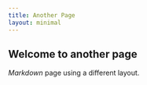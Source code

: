 ```yaml
---
title: Another Page
layout: minimal
---
```

## Welcome to another page

_Markdown_ page using a different layout.